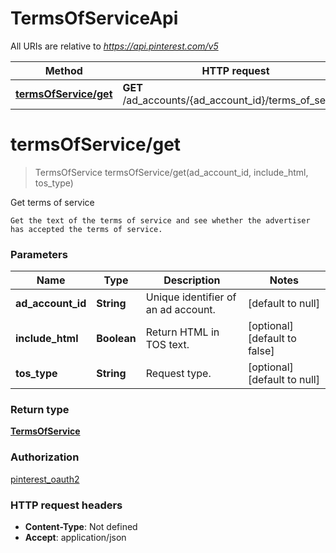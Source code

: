 # TermsOfServiceApi

All URIs are relative to *https://api.pinterest.com/v5*

| Method | HTTP request | Description |
|------------- | ------------- | -------------|
| [**termsOfService/get**](TermsOfServiceApi.md#termsOfService/get) | **GET** /ad_accounts/{ad_account_id}/terms_of_service | Get terms of service |


<a name="termsOfService/get"></a>
# **termsOfService/get**
> TermsOfService termsOfService/get(ad\_account\_id, include\_html, tos\_type)

Get terms of service

    Get the text of the terms of service and see whether the advertiser has accepted the terms of service.

### Parameters

|Name | Type | Description  | Notes |
|------------- | ------------- | ------------- | -------------|
| **ad\_account\_id** | **String**| Unique identifier of an ad account. | [default to null] |
| **include\_html** | **Boolean**| Return HTML in TOS text. | [optional] [default to false] |
| **tos\_type** | **String**| Request type. | [optional] [default to null] |

### Return type

[**TermsOfService**](../Models/TermsOfService.md)

### Authorization

[pinterest_oauth2](../README.md#pinterest_oauth2)

### HTTP request headers

- **Content-Type**: Not defined
- **Accept**: application/json

